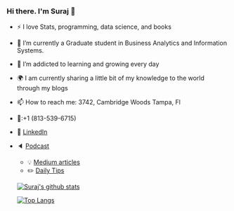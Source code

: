 ### Hi there. I'm Suraj 👋

<!--
**ARGULASAISURAJ/ARGULASAISURAJ** is a ✨ _special_ ✨ repository because its `README.md` (this file) appears on your GitHub profile.

Here are some ideas to get you started:


- 🌱 I’m currently learning ...
- 👯 I’m looking to collaborate on ...
- 🤔 I’m looking for help with ...
- 💬 Ask me about ...
- 😄 Pronouns: ...
- ⚡ Fun fact: ...
-->

- :zap: I love Stats, programming, data science, and books
- 🔭 I’m currently a Graduate student in Business Analytics and Information Systems.
- 🌱 I’m addicted to learning and growing every day
- :earth_africa: I am currently sharing a little bit of my knowledge to the world through my blogs 
- 📫 How to reach me: 3742, Cambridge Woods Tampa, Fl
- :iphone::+1 (813-539-6715)
- :office: [LinkedIn](https://www.linkedin.com/in/suraj-argula/)
- :speaker: [Podcast](https://medium.com/@saisuraj473)

  - :bulb: [Medium articles](https://medium.com/@khuyentran1476)
  - :pencil2: [Daily Tips](https://mathdatasimplified.com/)
  
  [![Suraj's github stats](https://github-readme-stats.vercel.app/api?username=ARGULASAISURAJ&count_private=true&show_icons=true&theme=radical&hide_rank=false)](https://github.com/anuraghazra/github-readme-stats)
  
  [![Top Langs](https://github-readme-stats.vercel.app/api/top-langs/?username=ARGULASAISURAJ)](https://github.com/anuraghazra/github-readme-stats)
